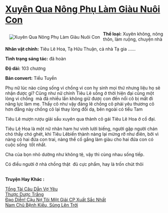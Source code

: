 <a href="https://utruyen.com/truyen/xuyen-qua-nong-phu-lam-giau-nuoi-con/19143/" title="Xuyên Qua Nông Phụ Làm Giàu Nuôi Con"><h1>Xuyên Qua Nông Phụ Làm Giàu Nuôi Con</h1></a><div style="display:table"><img align="right" style="float: left; padding: 10px;" src="https://utruyen.com/images/story/200x260/xuyen-qua-nong-phu-lam-giau-nuoi-con.jpg" alt="Xuyên Qua Nông Phụ Làm Giàu Nuôi Con"><strong>Thể loại:</strong> Xuyên không, nông thôn, làm ruộng, chuyện nhà<p></p><strong>Nhân vật chính:</strong> Tiêu Lê Hoa, Tạ Hữu Thuận, cả nhà Tạ gia ……<p></p><strong>Tình trạng sáng tác:</strong> đã hoàn <p></p><strong>Độ dài:</strong> 103 chương <p></p><strong>Bản convert:</strong> Tiểu Tuyền<p></p>Phụ nữ lúc nào cũng sống vì chồng vì con hy sinh mọi thứ nhưng liệu họ sẽ nhận được gì? Cũng như nữ chính Tiêu Lê sống ở thời hiện đại cũng một lòng vì chồng  mà đã nhiều lần không giữ được con đến nổi cô bị mất đi năng lực làm mẹ. Thấy cô như vậy đáng lẽ chồng cô phải yêu thương cô hơn đằng này chồng cô lại thay lòng đổi dạ, bên ngoài có tiểu Tam<p></p>Tiêu Lê mượn rượu giải sầu xuyên qua thành cô gái Tiêu Lê Hoa ở cổ đại.<p></p>Tiêu Lê Hoa là một nữ nhân ham hư vinh lười biếng, người gặp người chán chó thấy chó ghét, khi Tiêu Lêbiến thành nàng lại mừng rỡ như điên, bởi vì nàng có hai đứa con trai, nàng thề cố gắng làm giàu cho hai đứa con có cuộc sống  tốt nhất.<p></p>Cha của bọn nhỏ dường như không tệ, vậy thì cùng nhau sống tiếp.<p></p>Có điều người ở nhà chồng thật  đủ cực phẩm, hay là trốn chút thôi</div><p><br><b>Truyện Hay Khác :</b></p><a href="https://utruyen.com/truyen/tong-tai-cau-dan-vo-yeu/18598/" alt="Tổng Tài Câu Dẫn Vợ Yêu">Tổng Tài Câu Dẫn Vợ Yêu</a><br/><a href="https://www.wattpad.com/story/198125969-th%C6%B0%E1%BB%A3c-d%C6%B0%E1%BB%A3c-tr%E1%BA%AFng" alt=" Thược Dược Trắng"> Thược Dược Trắng</a><br/><a href="https://truyenngontinhay.wordpress.com/2019/10/03/dao-dien-cau-no-toi-mot-giai-cp-xuat-sac-nhat/" alt="Đạo Diễn! Cậu Nợ Tôi Một Giải CP Xuất Sắc Nhất">Đạo Diễn! Cậu Nợ Tôi Một Giải CP Xuất Sắc Nhất</a><br/><a href="https://github.com/quanluxury/ngontinhhot/tree/master/truyenhay/18830/" alt="Nam Chủ Bệnh Kiều, Sủng Lên Trời">Nam Chủ Bệnh Kiều, Sủng Lên Trời</a><br/>